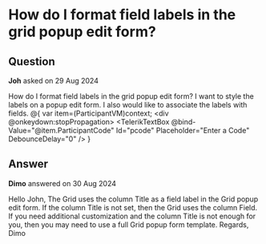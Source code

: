 # How do I format field labels in the grid popup edit form?

## Question

**Joh** asked on 29 Aug 2024

How do I format field labels in the grid popup edit form? I want to style the labels on a popup edit form. I also would like to associate the labels with fields. <GridColumn Field="@nameof(ParticipantVM.ParticipantCode)" Width="100px" Filterable=true> <EditorTemplate> @{
var item=(ParticipantVM)context; <div @onkeydown:stopPropagation> <TelerikTextBox @bind-Value="@item.ParticipantCode" Id="pcode" Placeholder="Enter a Code" DebounceDelay="0" /> </div> } </EditorTemplate> </GridColumn>

## Answer

**Dimo** answered on 30 Aug 2024

Hello John, The Grid uses the column Title as a field label in the Grid popup edit form. If the column Title is not set, then the Grid uses the column Field. If you need additional customization and the column Title is not enough for you, then you may need to use a full Grid popup form template. Regards, Dimo
